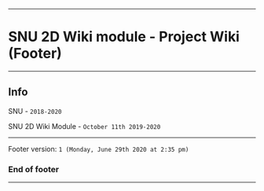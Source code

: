 
***

# SNU 2D Wiki module - Project Wiki (Footer)

***

## Info

SNU - `2018-2020`

SNU 2D Wiki Module - `October 11th 2019-2020`

***

Footer version: `1 (Monday, June 29th 2020 at 2:35 pm)`

### End of footer

***
